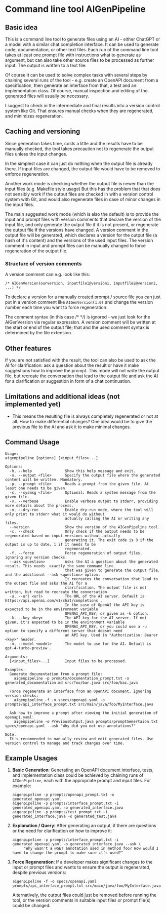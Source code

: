 # Command line tool AIGenPipeline

## Basic idea

This is a command line tool to generate files using an AI - either ChatGPT or a model with a similar chat completion
interface. It can be used to generate code, documentation, or other text files. Each run of the command line tool takes
at least one prompt file with instructions what to generate as argument, but can also take other source files to be
processed as further input. The output is written to a text file.

Of course it can be used to solve complex tasks with several steps by chaining several runs of the tool -
e.g. create an OpenAPI document from a specification, then generate an interface from
that, a test and an implementation class. Of course, manual inspection and editing of the generated files will usually
be necessary.

I suggest to check in the intermediate and final results into a version control system like Git. That ensures manual
checks when they are regenerated, and minimizes regeneration.

## Caching and versioning

Since generation takes time, costs a little and the results have to be manually checked, the tool takes precaution
not to regenerate the output files unless the input changes.

In the simplest case it can just do nothing when the output file is already there. If input files are changed,
the output file would have to be removed to enforce regeneration.

Another work mode is checking whether the output file is newer than the input files (e.g. Makefile style usage)
But this has the problem that that does not sensibly work if the output files are checked in with a version control
system with Git, and would also regenerate files in case of minor changes in the input files.

The main suggested work mode (which is also the default) is to provide the input and prompt files with version comments
that declare the version of the input file, and only generate the output file if it is not present, or regenerate the
output file if the versions have changed. A version comment in the output file will be generated, which declares a
version for the output file (a hash of it's content) and the versions of the used input files. The version comment
in input and prompt files can be manually changed to force regeneration of the output file.

### Structure of version comments

A version comment can e.g. look like this:

    /* AIGenVersion(ourversion, inputfile1@version1, inputfile2@version2, ...) */

To declare a version for a manually created prompt / source file you can just put in a version comment like
`AIGenVersion(1.0)` and change the version number each time you want to force regeneration.

The comment syntax (in this case /* */) is ignored - we just look for the AIGenVersion via regular expression.
A version comment will be written at the start or end of the output file; that and the used comment syntax is
determined by the file extension.

## Other features

If you are not satisfied with the result, the tool can also be used to ask the AI for clarification: ask a question
about the result or have it make suggestions how to improve the prompt. This mode will not write the output file, but
recreate the conversation that lead to the output file and ask the AI for a clarification or suggestion in form of a
chat continuation.

## Limitations and additional ideas (not implemented yet)

- This means the resulting file is always completely regenerated or not at all. How to make differential changes? One
  idea would be to give the previous file to the AI and ask it to make minimal changes.

## Command Usage

```
Usage:
aigenpipeline [options] [<input_files>...]

Options:
  -h, --help               Show this help message and exit.
  -o, --output <file>      Specify the output file where the generated content will be written. Mandatory.
  -p, --prompt <file>      Reads a prompt from the given file. At least one needs to be given.
  -s, --sysmsg <file>      Optional: Reads a system message from the given file.
  -v, --verbose            Enable verbose output to stderr, providing more details about the process.
  -n, --dry-run            Enable dry-run mode, where the tool will only print to stderr what it would do without
                           actually calling the AI or writing any files.
  --version                Show the version of the AIGenPipeline tool.
  -c, --check              Only check if the output needs to be regenerated based on input versions without actually
                           generating it. The exit code is 0 if the output is up to date, 1 if it needs to be
                           regenerated.
  -f, --force              Force regeneration of output files, ignoring any version checks.
  --ask <question>         Asks the AI a question about the generated result. This needs _exactly_the_same_command_line_
                           that was given to generate the output file, and the additional --ask <question> option.
                           It recreates the conversation that lead to the output file and asks the AI for a
                           clarification. The output file is not written, but read to recreate the conversation.
  -u, --url <url>          The URL of the AI server. Default is https://api.openai.com/v1/chat/completions .
                           In the case of OpenAI the API key is expected to be in the environment variable
                           OPENAI_API_KEY, or given as -k option.
  -k, --key <key>          The API key for the AI server. If not given, it's expected to be in the environment variable
                           OPENAI_API_KEY, or you could use a -u option to specify a different server that doesnt need
                           an API key. Used in "Authorization: Bearer <key>" header.
  -m, --model <model>      The model to use for the AI. Default is gpt-4-turbo-preview .

Arguments:
  [<input_files>...]       Input files to be processed.

Examples:
  Generate documentation from a prompt file:
    aigenpipeline -p prompts/documentation_prompt.txt -o generated_documentation.md src/foo/bar.java src/foo/baz.java

  Force regenerate an interface from an OpenAPI document, ignoring version checks:
    aigenpipeline -f -o specs/openapi.yaml -p prompts/api_interface_prompt.txt src/main/java/foo/MyInterface.java

  Ask how to improve a prompt after viewing the initial generation of openapi.yaml:
    aigenpipeline -o PreviousOutput.java prompts/promptGenertaion.txt specs/openapi.yaml --ask "Why did you not use annotations?"  

Note:
  It's recommended to manually review and edit generated files. Use version control to manage and track changes over time.
```

## Example Usages

1. **Basic Generation**: Generating an OpenAPI document interface, tests, and implementation class could be achieved by
   chaining runs of `AIGenPipeline`, each with the appropriate prompt and input files. For example:

   ```shell
   aigenpipeline -p prompts/openapi_prompt.txt -o generated_openapi.yaml
   aigenpipeline -p prompts/interface_prompt.txt -i generated_openapi.yaml -o generated_interface.java
   aigenpipeline -p prompts/test_prompt.txt -i generated_interface.java -o generated_test.java
   ```

2. **Explanation / Query**: After generating an output, if there are questions or the need for clarification on how to
   improve it:

   ```shell
   aigenpipeline -p prompts/interface_prompt.txt -i generated_openapi.yaml -o generated_interface.java --ask \
        "Why wasn't a @GET annotation used in method foo? How would I have to change the prompt to make sure it's used?"
   ```

3. **Force Regeneration**: If a developer makes significant changes to the input or prompt files and wants to ensure the
   output is regenerated, despite previous versions:

   ```shell
   aigenpipeline -f -o specs/openapi.yaml prompts/api_interface_prompt.txt src/main/java/foo/MyInterface.java
   ```

   Alternatively, the output files could just be removed before running the tool, or the version comments in suitable
   input files or prompt file(s) could be changed.
